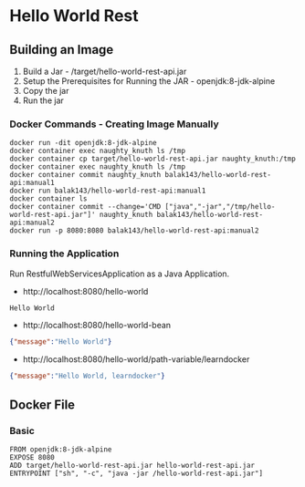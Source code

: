 # Hello World Rest 

## Building an Image

1. Build a Jar - /target/hello-world-rest-api.jar
2. Setup the Prerequisites for Running the JAR - openjdk:8-jdk-alpine
3. Copy the jar
4. Run the jar

### Docker Commands - Creating Image Manually
```
docker run -dit openjdk:8-jdk-alpine
docker container exec naughty_knuth ls /tmp
docker container cp target/hello-world-rest-api.jar naughty_knuth:/tmp
docker container exec naughty_knuth ls /tmp
docker container commit naughty_knuth balak143/hello-world-rest-api:manual1
docker run balak143/hello-world-rest-api:manual1
docker container ls
docker container commit --change='CMD ["java","-jar","/tmp/hello-world-rest-api.jar"]' naughty_knuth balak143/hello-world-rest-api:manual2
docker run -p 8080:8080 balak143/hello-world-rest-api:manual2
```

### Running the Application

Run RestfulWebServicesApplication as a Java Application.

- http://localhost:8080/hello-world

```txt
Hello World
```

- http://localhost:8080/hello-world-bean

```json
{"message":"Hello World"}
```

- http://localhost:8080/hello-world/path-variable/learndocker

```json
{"message":"Hello World, learndocker"}
```

## Docker File

### Basic
```
FROM openjdk:8-jdk-alpine
EXPOSE 8080
ADD target/hello-world-rest-api.jar hello-world-rest-api.jar
ENTRYPOINT ["sh", "-c", "java -jar /hello-world-rest-api.jar"]
```

 
